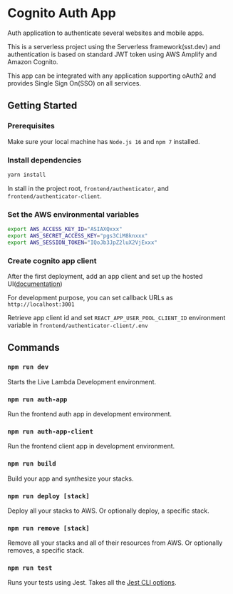 # Cognito Auth App

Auth application to authenticate several websites and mobile apps.

This is a serverless project using the Serverless framework(sst.dev) and authentication is based on standard JWT token using AWS Amplify and Amazon Cognito.

This app can be integrated with any application supporting oAuth2 and provides Single Sign On(SSO) on all services.

## Getting Started

### Prerequisites

Make sure your local machine has `Node.js 16` and `npm 7` installed.

### Install dependencies

```sh
yarn install
```

In stall in the project root, `frontend/authenticator`, and `frontend/authenticator-client`.

### Set the AWS environmental variables

```sh
export AWS_ACCESS_KEY_ID="ASIAXQxxx"
export AWS_SECRET_ACCESS_KEY="pgs3CiM8knxxx"
export AWS_SESSION_TOKEN="IQoJb3JpZ2luX2VjExxx"
```

### Create cognito app client

After the first deployment, add an app client and set up the hosted UI([documentation](https://docs.aws.amazon.com/cognito/latest/developerguide/cognito-user-pools-configuring-app-integration.html))

For development purpose, you can set callback URLs as `http://localhost:3001`

Retrieve app client id and set `REACT_APP_USER_POOL_CLIENT_ID` environment variable in `frontend/authenticator-client/.env`

## Commands

### `npm run dev`

Starts the Live Lambda Development environment.

### `npm run auth-app`

Run the frontend auth app in development environment.

### `npm run auth-app-client`

Run the frontend client app in development environment.

### `npm run build`

Build your app and synthesize your stacks.

### `npm run deploy [stack]`

Deploy all your stacks to AWS. Or optionally deploy, a specific stack.

### `npm run remove [stack]`

Remove all your stacks and all of their resources from AWS. Or optionally removes, a specific stack.

### `npm run test`

Runs your tests using Jest. Takes all the [Jest CLI options](https://jestjs.io/docs/en/cli).
